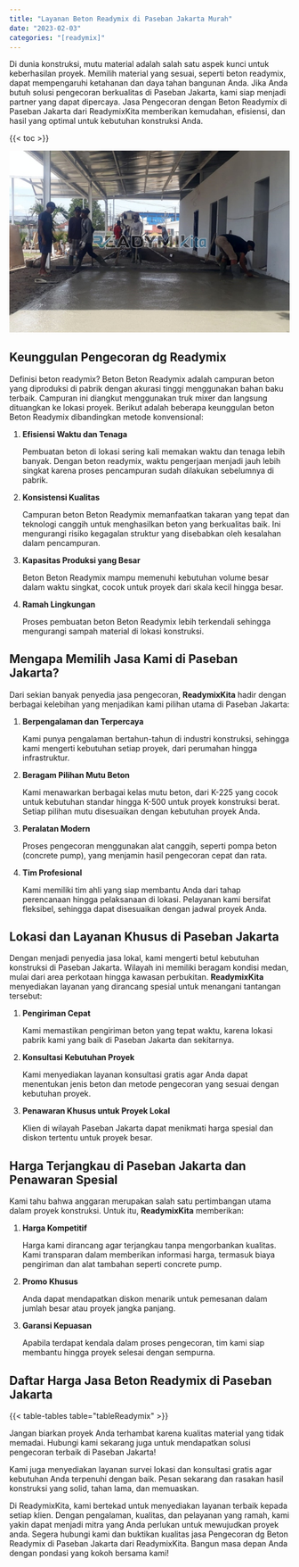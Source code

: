 ```yaml
---
title: "Layanan Beton Readymix di Paseban Jakarta Murah"
date: "2023-02-03"
categories: "[readymix]"
---
```


Di dunia konstruksi, mutu material adalah salah satu aspek kunci untuk keberhasilan proyek. Memilih material yang sesuai, seperti beton readymix, dapat mempengaruhi ketahanan dan daya tahan bangunan Anda. Jika Anda butuh solusi pengecoran berkualitas di Paseban Jakarta, kami siap menjadi partner yang dapat dipercaya. Jasa Pengecoran dengan Beton Readymix di Paseban Jakarta dari ReadymixKita memberikan kemudahan, efisiensi, dan hasil yang optimal untuk kebutuhan konstruksi Anda.

{{< toc >}}

![Layanan Beton Readymix di Paseban Jakarta Murah](/images/readymix/cor-readymix-05.jpg)

## Keunggulan Pengecoran dg Readymix

Definisi beton readymix? Beton Beton Readymix adalah campuran beton yang diproduksi di pabrik dengan akurasi tinggi menggunakan bahan baku terbaik. Campuran ini diangkut menggunakan truk mixer dan langsung dituangkan ke lokasi proyek. Berikut adalah beberapa keunggulan beton Beton Readymix dibandingkan metode konvensional:

1. **Efisiensi Waktu dan Tenaga**

   Pembuatan beton di lokasi sering kali memakan waktu dan tenaga lebih banyak. Dengan beton readymix, waktu pengerjaan menjadi jauh lebih singkat karena proses pencampuran sudah dilakukan sebelumnya di pabrik.

2. **Konsistensi Kualitas**

   Campuran beton Beton Readymix memanfaatkan takaran yang tepat dan teknologi canggih untuk menghasilkan beton yang berkualitas baik. Ini mengurangi risiko kegagalan struktur yang disebabkan oleh kesalahan dalam pencampuran.

3. **Kapasitas Produksi yang Besar**

   Beton Beton Readymix mampu memenuhi kebutuhan volume besar dalam waktu singkat, cocok untuk proyek dari skala kecil hingga besar.

4. **Ramah Lingkungan**

   Proses pembuatan beton Beton Readymix lebih terkendali sehingga mengurangi sampah material di lokasi konstruksi.

## Mengapa Memilih Jasa Kami di Paseban Jakarta?

Dari sekian banyak penyedia jasa pengecoran, **ReadymixKita** hadir dengan berbagai kelebihan yang menjadikan kami pilihan utama di Paseban Jakarta:

1. **Berpengalaman dan Terpercaya**

   Kami punya pengalaman bertahun-tahun di industri konstruksi, sehingga kami mengerti kebutuhan setiap proyek, dari perumahan hingga infrastruktur.

2. **Beragam Pilihan Mutu Beton**

   Kami menawarkan berbagai kelas mutu beton, dari K-225 yang cocok untuk kebutuhan standar hingga K-500 untuk proyek konstruksi berat. Setiap pilihan mutu disesuaikan dengan kebutuhan proyek Anda.

3. **Peralatan Modern**

   Proses pengecoran menggunakan alat canggih, seperti pompa beton (concrete pump), yang menjamin hasil pengecoran cepat dan rata.

4. **Tim Profesional**

   Kami memiliki tim ahli yang siap membantu Anda dari tahap perencanaan hingga pelaksanaan di lokasi. Pelayanan kami bersifat fleksibel, sehingga dapat disesuaikan dengan jadwal proyek Anda.

## Lokasi dan Layanan Khusus di Paseban Jakarta

Dengan menjadi penyedia jasa lokal, kami mengerti betul kebutuhan konstruksi di Paseban Jakarta. Wilayah ini memiliki beragam kondisi medan, mulai dari area perkotaan hingga kawasan perbukitan. **ReadymixKita** menyediakan layanan yang dirancang spesial untuk menangani tantangan tersebut:

1. **Pengiriman Cepat**

   Kami memastikan pengiriman beton yang tepat waktu, karena lokasi pabrik kami yang baik di Paseban Jakarta dan sekitarnya.

2. **Konsultasi Kebutuhan Proyek**

   Kami menyediakan layanan konsultasi gratis agar Anda dapat menentukan jenis beton dan metode pengecoran yang sesuai dengan kebutuhan proyek.

3. **Penawaran Khusus untuk Proyek Lokal**

   Klien di wilayah Paseban Jakarta dapat menikmati harga spesial dan diskon tertentu untuk proyek besar.

## Harga Terjangkau di Paseban Jakarta dan Penawaran Spesial

Kami tahu bahwa anggaran merupakan salah satu pertimbangan utama dalam proyek konstruksi. Untuk itu, **ReadymixKita** memberikan:

1. **Harga Kompetitif**

   Harga kami dirancang agar terjangkau tanpa mengorbankan kualitas. Kami transparan dalam memberikan informasi harga, termasuk biaya pengiriman dan alat tambahan seperti concrete pump.

2. **Promo Khusus**

   Anda dapat mendapatkan diskon menarik untuk pemesanan dalam jumlah besar atau proyek jangka panjang.

3. **Garansi Kepuasan**

   Apabila terdapat kendala dalam proses pengecoran, tim kami siap membantu hingga proyek selesai dengan sempurna.

## Daftar Harga Jasa Beton Readymix di Paseban Jakarta

{{< table-tables table="tableReadymix" >}}

Jangan biarkan proyek Anda terhambat karena kualitas material yang tidak memadai. Hubungi kami sekarang juga untuk mendapatkan solusi pengecoran terbaik di Paseban Jakarta!

Kami juga menyediakan layanan survei lokasi dan konsultasi gratis agar kebutuhan Anda terpenuhi dengan baik. Pesan sekarang dan rasakan hasil konstruksi yang solid, tahan lama, dan memuaskan.

Di ReadymixKita, kami bertekad untuk menyediakan layanan terbaik kepada setiap klien. Dengan pengalaman, kualitas, dan pelayanan yang ramah, kami yakin dapat menjadi mitra yang Anda perlukan untuk mewujudkan proyek anda. Segera hubungi kami dan buktikan kualitas jasa Pengecoran dg Beton Readymix di Paseban Jakarta dari ReadymixKita. Bangun masa depan Anda dengan pondasi yang kokoh bersama kami!
